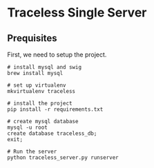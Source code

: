 # Traceless Single Server  

## Prequisites

First, we need to setup the project.

    # install mysql and swig
    brew install mysql

    # set up virtualenv
    mkvirtualenv traceless

    # install the project
    pip install -r requirements.txt

    # create mysql database
    mysql -u root
    create database traceless_db;
    exit;

    # Run the server
    python traceless_server.py runserver


